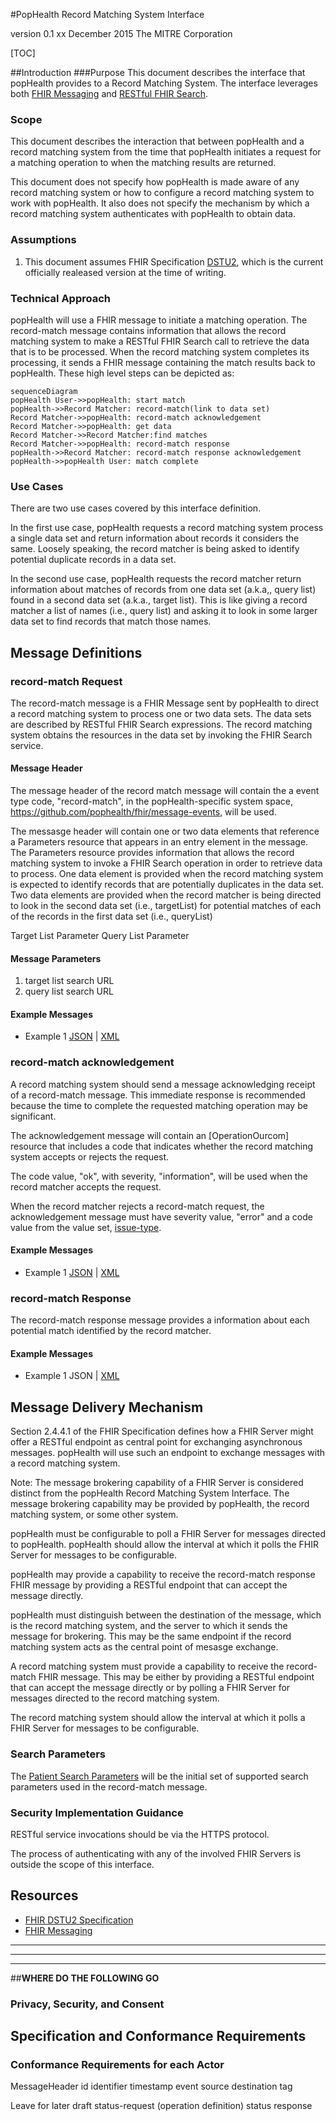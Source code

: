 
#PopHealth Record Matching System Interface

version 0.1
xx December 2015
The MITRE Corporation

[TOC]


##Introduction
###Purpose
This document describes the interface that popHealth provides to a Record Matching System.  The interface leverages both [FHIR Messaging](http://www.hl7.org/implement/standards/fhir/messaging.html) and [RESTful FHIR Search](http://hl7.org/fhir/search.html).

### Scope
This document describes the interaction that between popHealth and a record matching system from the time that popHealth initiates a request for a matching operation to when the matching results are returned.

This document does not specify how popHealth is made aware of any record matching system or how to configure a record matching system to work with popHealth. It also does not specify the mechanism by which a record matching system authenticates with popHealth to obtain data.

### Assumptions
1. This document assumes FHIR Specification [DSTU2](http://hl7.org/fhir/timelines.html), which is the current officially realeased version at the time of writing.

### Technical Approach
popHealth will use a FHIR message to initiate a matching operation.  The record-match message contains information that allows the record matching system to make a RESTful FHIR Search call to retrieve the data that is to be processed. When the record matching system completes its processing, it sends a FHIR message containing the match results back to popHealth.  These high level steps can be depicted as:


```mermaid
sequenceDiagram
popHealth User->>popHealth: start match
popHealth->>Record Matcher: record-match(link to data set)
Record Matcher->>popHealth: record-match acknowledgement
Record Matcher->>popHealth: get data
Record Matcher->>Record Matcher:find matches
Record Matcher->>popHealth: record-match response
popHealth->>Record Matcher: record-match response acknowledgement
popHealth->>popHealth User: match complete
```
### Use Cases
There are two use cases covered by this interface definition.

In the first use case, popHealth requests a record matching system process a single data set and return information about records it considers the same. Loosely speaking, the record matcher is being asked to identify potential duplicate records in a data set.

In the second use case, popHealth requests the record matcher return information about matches of records from one data set (a.k.a,, query list) found in a second data set (a.k.a., target list). This is like giving a record matcher a list of names (i.e., query list) and asking it to look in some larger data set to find records that match those names.


## Message Definitions

### record-match Request

The record-match message is a FHIR Message sent by popHealth to direct a record matching system to process one or two data sets.  The data sets are described by RESTful FHIR Search expressions.  The record matching system obtains the resources in the data set by invoking the FHIR Search service.

#### Message Header
The message header of the record match message will contain the a event type code, "record-match", in the popHealth-specific system space, 
https://github.com/pophealth/fhir/message-events, will be used.

The messasge header will contain one or two data elements that reference a Parameters resource that appears in an entry element in the message. The Parameters resource provides information that allows the record matching system to invoke a FHIR Search operation in order to retrieve data to process. One data element is provided when the record matching system is expected to identify records that are potentially duplicates in the data set.  Two data elements are provided when the record matcher is being directed to look in the second data set (i.e., targetList) for potential matches of each of the records in the first data set (i.e., queryList)

Target List Parameter
Query List Parameter

#### Message Parameters
1. target list search URL
2. query list search URL

#### Example Messages

- Example 1 [JSON](record-match-json-example-01.md) | [XML](record-match-xml-example-01.md)


### record-match acknowledgement
A record matching system should send a message acknowledging receipt of a record-match message. This immediate response is recommended because the time to complete the requested matching operation may be significant.

The acknowledgement message will contain an [OperationOurcom] resource that includes a code that indicates whether the record matching system accepts or rejects the request.

The code value, "ok", with severity, "information", will be used when the record matcher accepts the request.

When the record matcher rejects a record-match request, the acknowledgement message must have severity value, "error" and a code value from the value set, [issue-type](http://www.hl7.org/implement/standards/fhir/valueset-issue-type.html).


#### Example Messages
- Example 1 [JSON](record-match-ack-json-example-01.md) | [XML](record-match-ack-xml-example-01.md)


### record-match Response
The record-match response message provides a information about each potential match identified by the record matcher. 

#### Example Messages
- Example 1 JSON | [XML](record-match-response-xml-example-01.md)

## Message Delivery Mechanism
Section 2.4.4.1 of the FHIR Specification defines how a FHIR Server might offer a RESTful endpoint as central point for exchanging asynchronous messages. popHealth will use such an endpoint to exchange messages with a record matching system.

Note: The message brokering capability of a FHIR Server is considered distinct from the popHealth Record Matching System Interface. The message brokering capability may be provided by popHealth, the record matching system, or some other system.

popHealth must be configurable to poll a FHIR Server for messages directed to popHealth.  popHealth should allow the interval at which it polls the FHIR Server for messages to be configurable.

popHealth may provide a capability to receive the record-match response FHIR message by providing a RESTful endpoint that can accept the message directly.

popHealth must distinguish between the destination of the message, which is the record matching system, and the server to which it sends the message for brokering. This may be the same endpoint if the record matching system acts as the central point of mesasge exchange.

A record matching system must provide a capability to receive the record-match FHIR message.  This may be either by providing a RESTful endpoint that can accept the message directly or by polling a FHIR Server for messages directed to the record matching system.

The record matching system should allow the interval at which it polls a FHIR Server for messages to be configurable.



### Search Parameters
The [Patient Search Parameters](http://www.hl7.org/implement/standards/fhir/patient.html#search) will be the initial set of supported search parameters used in the record-match message.




### Security Implementation Guidance
RESTful service invocations should be via the HTTPS protocol.

The process of authenticating with any of the involved FHIR Servers is outside the scope of this interface.

## Resources
- [FHIR DSTU2 Specification](http://hl7.org/fhir/index.html)
- [FHIR Messaging](http://www.hl7.org/implement/standards/fhir/messaging.html)


_____
_____
_____

##__WHERE DO THE FOLLOWING GO__




### Privacy, Security,  and Consent

## Specification and Conformance Requirements


### Conformance Requirements for each Actor
MessageHeader
id
identifier
timestamp
event
source
destination
tag

Leave for later draft
status-request (operation definition)
status response
